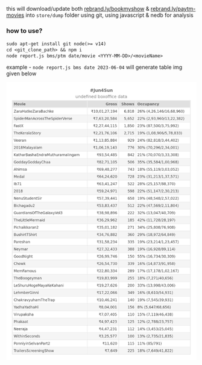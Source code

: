 this will download/update both [rebrand.ly/bookmyshow](http://rebrand.ly/bookmyshow) & [rebrand.ly/paytm-movies](http://rebrand.ly/paytm-movies) into `store/dump` folder using git, using javascript & nedb for analysis

### how to use?

```
sudo apt-get install git node(>= v14)
cd <git_clone_path> && npm i
node report.js bms/ptm date/movie <YYYY-MM-DD>/<movieName>
```

example - `node report.js bms date 2023-06-04` will generate table img given below

<img src="./store/dump/report.png" />
